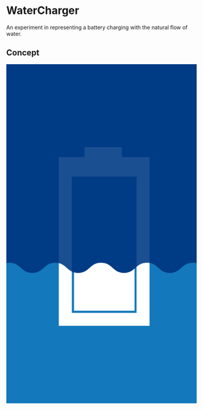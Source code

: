 # WaterCharger

An experiment in representing a battery charging with the natural flow of water.

## Concept

![](concept.png)
